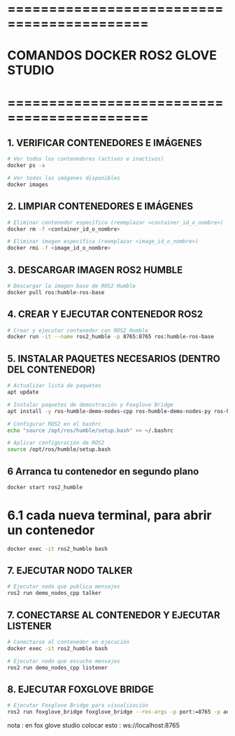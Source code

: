 # ===========================================
# COMANDOS DOCKER ROS2 GLOVE STUDIO
# ===========================================

## 1. VERIFICAR CONTENEDORES E IMÁGENES
```bash
# Ver todos los contenedores (activos e inactivos)
docker ps -a

# Ver todas las imágenes disponibles
docker images
```

## 2. LIMPIAR CONTENEDORES E IMÁGENES
```bash
# Eliminar contenedor específico (reemplazar <container_id_o_nombre>)
docker rm -f <container_id_o_nombre>

# Eliminar imagen específica (reemplazar <image_id_o_nombre>)
docker rmi -f <image_id_o_nombre>
```

## 3. DESCARGAR IMAGEN ROS2 HUMBLE
```bash
# Descargar la imagen base de ROS2 Humble
docker pull ros:humble-ros-base
```

## 4. CREAR Y EJECUTAR CONTENEDOR ROS2
```bash
# Crear y ejecutar contenedor con ROS2 Humble
docker run -it --name ros2_humble -p 8765:8765 ros:humble-ros-base
```

## 5. INSTALAR PAQUETES NECESARIOS (DENTRO DEL CONTENEDOR)
```bash
# Actualizar lista de paquetes
apt update

# Instalar paquetes de demostración y Foxglove Bridge
apt install -y ros-humble-demo-nodes-cpp ros-humble-demo-nodes-py ros-humble-foxglove-bridge

# Configurar ROS2 en el bashrc
echo "source /opt/ros/humble/setup.bash" >> ~/.bashrc

# Aplicar configuración de ROS2
source /opt/ros/humble/setup.bash
```

## 6 Arranca tu contenedor en segundo plano

```bash
docker start ros2_humble
```
# 6.1 cada nueva terminal, para abrir un contenedor
```bash
docker exec -it ros2_humble bash
```

## 7. EJECUTAR NODO TALKER
```bash
# Ejecutar nodo que publica mensajes
ros2 run demo_nodes_cpp talker
```

## 7. CONECTARSE AL CONTENEDOR Y EJECUTAR LISTENER
```bash
# Conectarse al contenedor en ejecución
docker exec -it ros2_humble bash
```

```bash
# Ejecutar nodo que escucha mensajes
ros2 run demo_nodes_cpp listener
```

## 8. EJECUTAR FOXGLOVE BRIDGE
```bash
# Ejecutar Foxglove Bridge para visualización
ros2 run foxglove_bridge foxglove_bridge --ros-args -p port:=8765 -p address:="0.0.0.0"
```

nota :   en fox glove studio colocar esto : ws://localhost:8765